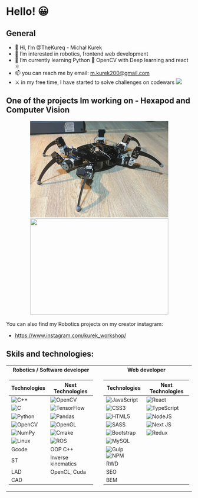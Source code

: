 # Hello! 😀

## General

- 👋 Hi, I’m @TheKureq - Michał Kurek
- 👀 I’m interested in robotics, frontend web development
- 🌱 I’m currently learning Python 🐍 OpenCV with Deep learning and react ⚛
- 📫 you can reach me by email: m.kurek200@gmail.com
- ⚔  in my free time, I have started to solve challenges on codewars <a href="https://www.codewars.com/users/TheKureq">
  <img src="https://www.codewars.com/users/TheKureq/badges/micro"/>
</a>

## One of the projects Im working on - Hexapod and Computer Vision
<p align='center'>
<img src="./Robot_3.png" width="375" height="260" />
<img src="./Project_cv.gif" width="375" height="260" />
</p>

You can also find my Robotics projects on my creator instagram:
- https://www.instagram.com/kurek_workshop/

## Skils and technologies:
<div align="center">

<table>
<tr><th>Robotics / Software developer </th><th></th><th>Web developer</th></tr>
<tr><td>

| Technologies | Next Technologies |
| ------ | ------ |
| ![C++](https://img.shields.io/badge/c++-%2300599C.svg?style=for-the-badge&logo=c%2B%2B&logoColor=white) | ![OpenCV](https://img.shields.io/badge/opencv-%23white.svg?style=for-the-badge&logo=opencv&logoColor=white) |
| ![C](https://img.shields.io/badge/c-%2300599C.svg?style=for-the-badge&logo=c&logoColor=white) | ![TensorFlow](https://img.shields.io/badge/TensorFlow-%23FF6F00.svg?style=for-the-badge&logo=TensorFlow&logoColor=white) |
| ![Python](https://img.shields.io/badge/python-3670A0?style=for-the-badge&logo=python&logoColor=ffdd54) | ![Pandas](https://img.shields.io/badge/pandas-%23150458.svg?style=for-the-badge&logo=pandas&logoColor=white) |
| ![OpenCV](https://img.shields.io/badge/opencv-%23white.svg?style=for-the-badge&logo=opencv&logoColor=white) | ![OpenGL](https://img.shields.io/badge/OpenGL-%23FFFFFF.svg?style=for-the-badge&logo=opengl) |
| ![NumPy](https://img.shields.io/badge/numpy-%23013243.svg?style=for-the-badge&logo=numpy&logoColor=white) | ![Cmake](https://img.shields.io/badge/CMake-064F8C?style=for-the-badge&logo=cmake&logoColor=white) |
| ![Linux](https://img.shields.io/badge/Linux-FCC624?style=for-the-badge&logo=linux&logoColor=black) | ![ROS](https://img.shields.io/badge/ros-%230A0FF9.svg?style=for-the-badge&logo=ros&logoColor=white) |
| Gcode | OOP C++ |
| ST | Inverse kinematics |
| LAD | OpenCL, Cuda |
| CAD |  |  

</td><td>
</td><td>
  
| Technologies | Next Technologies |
| ------ | ------ |
| ![JavaScript](https://img.shields.io/badge/javascript-%23323330.svg?style=for-the-badge&logo=javascript&logoColor=%23F7DF1E) | ![React](https://img.shields.io/badge/react-%2320232a.svg?style=for-the-badge&logo=react&logoColor=%2361DAFB) |
| ![CSS3](https://img.shields.io/badge/css3-%231572B6.svg?style=for-the-badge&logo=css3&logoColor=white) | ![TypeScript](https://img.shields.io/badge/typescript-%23007ACC.svg?style=for-the-badge&logo=typescript&logoColor=white) |
| ![HTML5](https://img.shields.io/badge/html5-%23E34F26.svg?style=for-the-badge&logo=html5&logoColor=white) | ![NodeJS](https://img.shields.io/badge/node.js-6DA55F?style=for-the-badge&logo=node.js&logoColor=white) |
| ![SASS](https://img.shields.io/badge/SASS-hotpink.svg?style=for-the-badge&logo=SASS&logoColor=white) | ![Next JS](https://img.shields.io/badge/Next-black?style=for-the-badge&logo=next.js&logoColor=white) |
| ![Bootstrap](https://img.shields.io/badge/bootstrap-%23563D7C.svg?style=for-the-badge&logo=bootstrap&logoColor=white) | ![Redux](https://img.shields.io/badge/Redux-593D88?style=for-the-badge&logo=redux&logoColor=white) |
| ![MySQL](https://img.shields.io/badge/mysql-%2300f.svg?style=for-the-badge&logo=mysql&logoColor=white) |  |
| ![Gulp](https://img.shields.io/badge/GULP-%23CF4647.svg?style=for-the-badge&logo=gulp&logoColor=white) ![NPM](https://img.shields.io/badge/NPM-%23CB3837.svg?style=for-the-badge&logo=npm&logoColor=white) |  |
| RWD |  |
| SEO |  |
| BEM |  |

</td></tr> </table>
</div>

<!---
TheKureq/TheKureq is a ✨ special ✨ repository because its `README.md` (this file) appears on your GitHub profile.
You can click the Preview link to take a look at your changes.
--->
